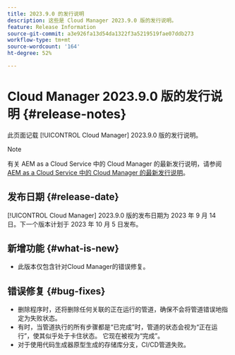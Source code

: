 ```yaml
---
title: 2023.9.0 的发行说明
description: 这些是 Cloud Manager 2023.9.0 版的发行说明。
feature: Release Information
source-git-commit: a3e926fa13d54da1322f3a5219519fae07ddb273
workflow-type: tm+mt
source-wordcount: '164'
ht-degree: 52%

---
```



# Cloud Manager 2023.9.0 版的发行说明 {#release-notes}

此页面记载 [!UICONTROL Cloud Manager] 2023.9.0 版的发行说明。

>[!NOTE]
>
>有关 AEM as a Cloud Service 中的 Cloud Manager 的最新发行说明，请参阅 [AEM as a Cloud Service 中的 Cloud Manager 的最新发行说明](https://experienceleague.adobe.com/docs/experience-manager-cloud-service/content/implementing/using-cloud-manager/release-notes-cloud-manager/release-notes-cm-current.html)。

## 发布日期 {#release-date}

[!UICONTROL Cloud Manager] 2023.9.0 版的发布日期为 2023 年 9 月 14 日。下一个版本计划于 2023 年 10 月 5 日发布。

## 新增功能 {#what-is-new}

* 此版本仅包含针对Cloud Manager的错误修复。

## 错误修复 {#bug-fixes}

* 删除程序时，还将删除任何关联的正在运行的管道，确保不会将管道错误地指定为失败状态。
* 有时，当管道执行的所有步骤都是“已完成”时，管道的状态会视为“正在运行”，使其似乎处于卡住状态。 它现在被视为“完成”。
* 对于使用代码生成器原型生成的存储库分支，CI/CD管道失败。
